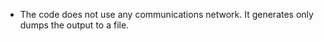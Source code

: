 * The code does not use any communications network.  It generates only dumps the output to a file.    
